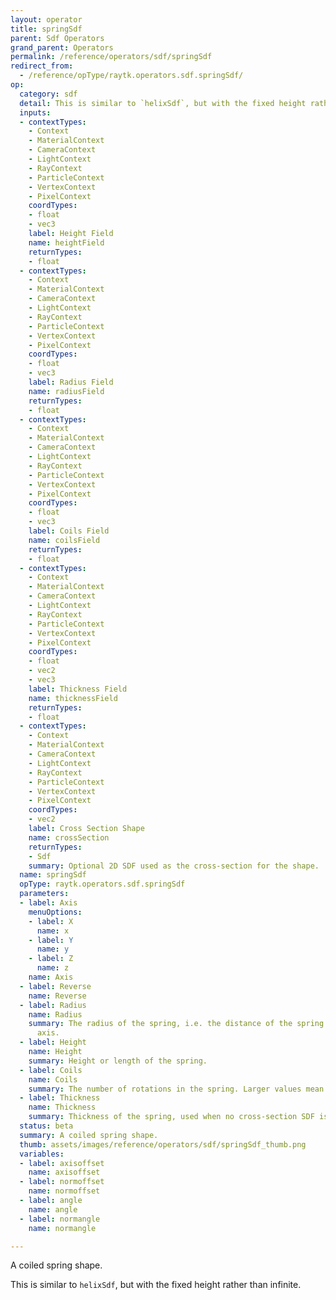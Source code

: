 ```yaml
---
layout: operator
title: springSdf
parent: Sdf Operators
grand_parent: Operators
permalink: /reference/operators/sdf/springSdf
redirect_from:
  - /reference/opType/raytk.operators.sdf.springSdf/
op:
  category: sdf
  detail: This is similar to `helixSdf`, but with the fixed height rather than infinite.
  inputs:
  - contextTypes:
    - Context
    - MaterialContext
    - CameraContext
    - LightContext
    - RayContext
    - ParticleContext
    - VertexContext
    - PixelContext
    coordTypes:
    - float
    - vec3
    label: Height Field
    name: heightField
    returnTypes:
    - float
  - contextTypes:
    - Context
    - MaterialContext
    - CameraContext
    - LightContext
    - RayContext
    - ParticleContext
    - VertexContext
    - PixelContext
    coordTypes:
    - float
    - vec3
    label: Radius Field
    name: radiusField
    returnTypes:
    - float
  - contextTypes:
    - Context
    - MaterialContext
    - CameraContext
    - LightContext
    - RayContext
    - ParticleContext
    - VertexContext
    - PixelContext
    coordTypes:
    - float
    - vec3
    label: Coils Field
    name: coilsField
    returnTypes:
    - float
  - contextTypes:
    - Context
    - MaterialContext
    - CameraContext
    - LightContext
    - RayContext
    - ParticleContext
    - VertexContext
    - PixelContext
    coordTypes:
    - float
    - vec2
    - vec3
    label: Thickness Field
    name: thicknessField
    returnTypes:
    - float
  - contextTypes:
    - Context
    - MaterialContext
    - CameraContext
    - LightContext
    - RayContext
    - ParticleContext
    - VertexContext
    - PixelContext
    coordTypes:
    - vec2
    label: Cross Section Shape
    name: crossSection
    returnTypes:
    - Sdf
    summary: Optional 2D SDF used as the cross-section for the shape.
  name: springSdf
  opType: raytk.operators.sdf.springSdf
  parameters:
  - label: Axis
    menuOptions:
    - label: X
      name: x
    - label: Y
      name: y
    - label: Z
      name: z
    name: Axis
  - label: Reverse
    name: Reverse
  - label: Radius
    name: Radius
    summary: The radius of the spring, i.e. the distance of the spring from the center
      axis.
  - label: Height
    name: Height
    summary: Height or length of the spring.
  - label: Coils
    name: Coils
    summary: The number of rotations in the spring. Larger values mean a tighter coil.
  - label: Thickness
    name: Thickness
    summary: Thickness of the spring, used when no cross-section SDF is attached.
  status: beta
  summary: A coiled spring shape.
  thumb: assets/images/reference/operators/sdf/springSdf_thumb.png
  variables:
  - label: axisoffset
    name: axisoffset
  - label: normoffset
    name: normoffset
  - label: angle
    name: angle
  - label: normangle
    name: normangle

---
```



A coiled spring shape.

This is similar to `helixSdf`, but with the fixed height rather than infinite.
